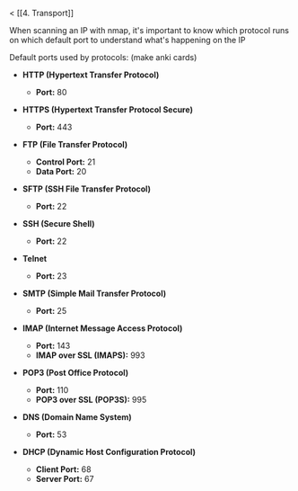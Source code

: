 < [[4. Transport]]

When scanning an IP with nmap, it's important to know which protocol runs on which default port to understand what's happening on the IP

Default ports used by protocols:
(make anki cards)

- **HTTP (Hypertext Transfer Protocol)**
    - **Port:** 80
    
- **HTTPS (Hypertext Transfer Protocol Secure)**
    - **Port:** 443

- **FTP (File Transfer Protocol)**
    - **Control Port:** 21
    - **Data Port:** 20

- **SFTP (SSH File Transfer Protocol)**
    - **Port:** 22

- **SSH (Secure Shell)**
    - **Port:** 22

- **Telnet**
    - **Port:** 23

- **SMTP (Simple Mail Transfer Protocol)**
    - **Port:** 25

- **IMAP (Internet Message Access Protocol)**
    - **Port:** 143
    - **IMAP over SSL (IMAPS):** 993

- **POP3 (Post Office Protocol)**
    - **Port:** 110
    - **POP3 over SSL (POP3S):** 995

- **DNS (Domain Name System)**
    - **Port:** 53

- **DHCP (Dynamic Host Configuration Protocol)**
    - **Client Port:** 68
    - **Server Port:** 67